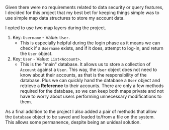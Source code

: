 Given there were no requirements related to data security or query features, I decided for this project that my best bet for keeping things simple was to use simple map data structures to store my account data.

I opted to use two map layers during the project. 
1. Key: `Username` - Value: `User`. 
	- This is especially helpful during the login phase as it means we can check if a `Username` exists, and if it does, attempt to log-in, and return the `User` object.
2. Key: `User` - Value: `List<Account>`.
	- This is the "main" database. It allows us to store a collection of `Account` against a `User`. This way, the `User` object does not need to know about their accounts, as that is the responsibility of the database. Plus we can quickly hand the database a `User` object and retrieve a **Reference** to their accounts.
There are only a few methods required for the database, so we can keep both maps private and not have to worry about users performing unnecessary modifications to them.

As a final addition to the project I also added a pair of methods that allow the `Database` object to be saved and loaded to/from a file on the system. This allows some permanence, despite being an unideal solution.